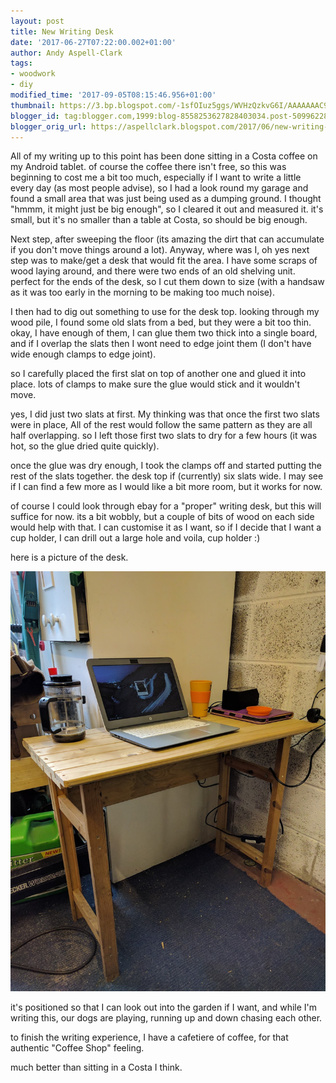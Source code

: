 ```yaml
---
layout: post
title: New Writing Desk
date: '2017-06-27T07:22:00.002+01:00'
author: Andy Aspell-Clark
tags:
- woodwork
- diy
modified_time: '2017-09-05T08:15:46.956+01:00'
thumbnail: https://3.bp.blogspot.com/-1sfOIuz5ggs/WVHzQzkvG6I/AAAAAAAC9YQ/cdrnMyU_KkM2JLsTolYjJJFtztilnazwACKgBGAs/s72-c/IMG_20170627_065436.jpg
blogger_id: tag:blogger.com,1999:blog-8558253627828403034.post-5099622801223499809
blogger_orig_url: https://aspellclark.blogspot.com/2017/06/new-writing-desk.html
---
```


All of my writing up to this point has been done sitting in a Costa coffee on my Android tablet. of course the coffee there isn't free, so this was beginning to cost me a bit too much, especially if I want to write a little every day (as most people advise), so I had a look round my garage and found a small area that was just being used as a dumping ground. I thought "hmmm, it might just be big enough", so I cleared it out and measured it. it's small, but it's no smaller than a table at Costa, so should be big enough.

Next step, after sweeping the floor (its amazing the dirt that can accumulate if you don't move things around a lot). Anyway, where was I, oh yes next step was to make/get a desk that would fit the area. I have some scraps of wood laying around, and there were two ends of an old shelving unit. perfect for the ends of the desk, so I cut them down to size (with a handsaw as it was too early in the morning to be making too much noise).

I then had to dig out something to use for the desk top. looking through my wood pile, I found some old slats from a bed, but they were a bit too thin. okay, I have enough of them, I can glue them two thick into a single board, and if I overlap the slats then I wont need to edge joint them (I don't have wide enough clamps to edge joint).

so I carefully placed the first slat on top of another one and glued it into place. lots of clamps to make sure the glue would stick and it wouldn't move.

yes, I did just two slats at first. My thinking was that once the first two slats were in place, All of the rest would follow the same pattern as they are all half overlapping. so I left those first two slats to dry for a few hours (it was hot, so the glue dried quite quickly).

once the glue was dry enough, I took the clamps off and started putting the rest of the slats together. the desk top if (currently) six slats wide. I may see if I can find a few more as I would like a bit more room, but it works for now.

of course I could look through ebay for a "proper" writing desk, but this will suffice for now. its a bit wobbly, but a couple of bits of wood on each side would help with that. I can customise it as I want, so if I decide that I want a cup holder, I can drill out a large hole and voila, cup holder :)

here is a picture of the desk.

![image](../assets/images/IMG_20170627_065436.jpg)

it's positioned so that I can look out into the garden if I want, and while I'm writing this, our dogs are playing, running up and down chasing each other.

to finish the writing experience, I have a cafetiere of coffee, for that authentic "Coffee Shop" feeling.



much better than sitting in a Costa I think.
